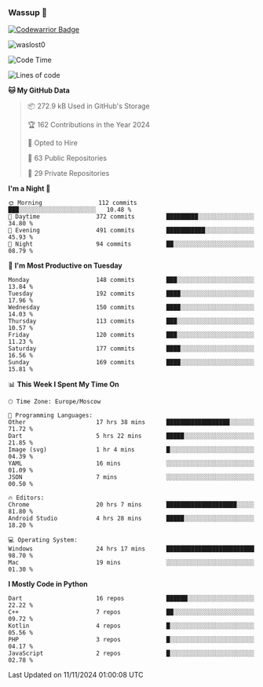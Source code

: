 ### Wassup 👋

[![Codewarrior Badge](https://www.codewars.com/users/waslost/badges/small)](https://www.codewars.com/users/waslost)

<p align="left"> <img src="https://komarev.com/ghpvc/?username=waslost0" alt="waslost0" /></p>

<!--START_SECTION:waka-->
![Code Time](http://img.shields.io/badge/Code%20Time-5%2C034%20hrs%2059%20mins-blue)

![Lines of code](https://img.shields.io/badge/From%20Hello%20World%20I%27ve%20Written-1.5%20million%20lines%20of%20code-blue)

**🐱 My GitHub Data** 

> 📦 272.9 kB Used in GitHub's Storage 
 > 
> 🏆 162 Contributions in the Year 2024
 > 
> 💼 Opted to Hire
 > 
> 📜 63 Public Repositories 
 > 
> 🔑 29 Private Repositories 
 > 
**I'm a Night 🦉** 

```text
🌞 Morning                112 commits         ███░░░░░░░░░░░░░░░░░░░░░░   10.48 % 
🌆 Daytime                372 commits         █████████░░░░░░░░░░░░░░░░   34.80 % 
🌃 Evening                491 commits         ███████████░░░░░░░░░░░░░░   45.93 % 
🌙 Night                  94 commits          ██░░░░░░░░░░░░░░░░░░░░░░░   08.79 % 
```
📅 **I'm Most Productive on Tuesday** 

```text
Monday                   148 commits         ███░░░░░░░░░░░░░░░░░░░░░░   13.84 % 
Tuesday                  192 commits         ████░░░░░░░░░░░░░░░░░░░░░   17.96 % 
Wednesday                150 commits         ████░░░░░░░░░░░░░░░░░░░░░   14.03 % 
Thursday                 113 commits         ███░░░░░░░░░░░░░░░░░░░░░░   10.57 % 
Friday                   120 commits         ███░░░░░░░░░░░░░░░░░░░░░░   11.23 % 
Saturday                 177 commits         ████░░░░░░░░░░░░░░░░░░░░░   16.56 % 
Sunday                   169 commits         ████░░░░░░░░░░░░░░░░░░░░░   15.81 % 
```


📊 **This Week I Spent My Time On** 

```text
🕑︎ Time Zone: Europe/Moscow

💬 Programming Languages: 
Other                    17 hrs 38 mins      ██████████████████░░░░░░░   71.72 % 
Dart                     5 hrs 22 mins       █████░░░░░░░░░░░░░░░░░░░░   21.85 % 
Image (svg)              1 hr 4 mins         █░░░░░░░░░░░░░░░░░░░░░░░░   04.39 % 
YAML                     16 mins             ░░░░░░░░░░░░░░░░░░░░░░░░░   01.09 % 
JSON                     7 mins              ░░░░░░░░░░░░░░░░░░░░░░░░░   00.50 % 

🔥 Editors: 
Chrome                   20 hrs 7 mins       ████████████████████░░░░░   81.80 % 
Android Studio           4 hrs 28 mins       █████░░░░░░░░░░░░░░░░░░░░   18.20 % 

💻 Operating System: 
Windows                  24 hrs 17 mins      █████████████████████████   98.70 % 
Mac                      19 mins             ░░░░░░░░░░░░░░░░░░░░░░░░░   01.30 % 
```

**I Mostly Code in Python** 

```text
Dart                     16 repos            ██████░░░░░░░░░░░░░░░░░░░   22.22 % 
C++                      7 repos             ██░░░░░░░░░░░░░░░░░░░░░░░   09.72 % 
Kotlin                   4 repos             █░░░░░░░░░░░░░░░░░░░░░░░░   05.56 % 
PHP                      3 repos             █░░░░░░░░░░░░░░░░░░░░░░░░   04.17 % 
JavaScript               2 repos             █░░░░░░░░░░░░░░░░░░░░░░░░   02.78 % 
```




 Last Updated on 11/11/2024 01:00:08 UTC
<!--END_SECTION:waka-->

